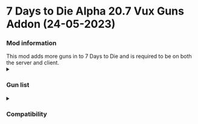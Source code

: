 # 7 Days to Die Alpha 20.7 Vux Guns Addon (24-05-2023)
<h3>Mod information</h3>
This mod adds more guns in to 7 Days to Die and is required to be on both the server and client. <br/>
<details>
    <summary>
        <h3>Gun list</h3>
    </summary>
    <ul>
        <li>P90
            <ul>
                <li>High fire rate, large magazine</li>
            </ul>
        </li>
        <li>High-Powered Sniper Rifle
            <ul>
                <li>High damage, High entity penetration, 100% armour penetration, long reload, single-shot</li>
            </ul>
        </li>
</details>


<details>
    <summary>
        <h3>Compatibility</h3>
    </summary>
    Currently the mod is only compatible with Darkness Falls, and may not work with vanilla 7 Days to Die.
</details>
